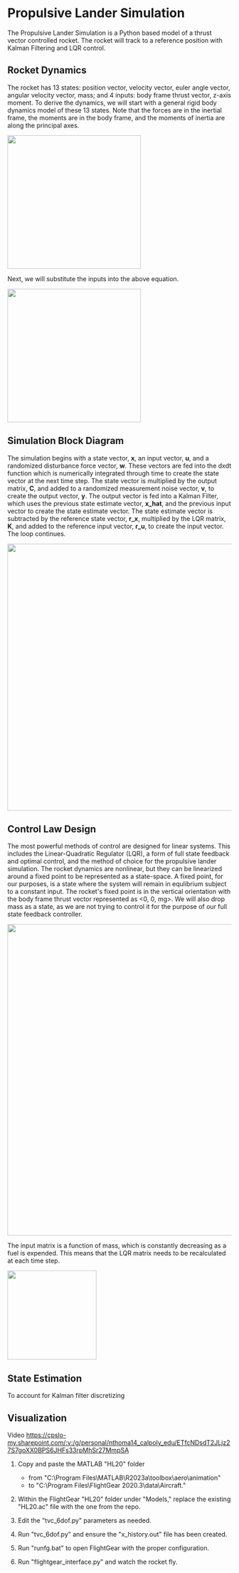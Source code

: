 # Propulsive Lander Simulation
The Propulsive Lander Simulation is a Python based model of a thrust vector controlled rocket. The rocket will track to a reference position with Kalman Filtering and LQR control.

## Rocket Dynamics
The rocket has 13 states: position vector, velocity vector, euler angle vector, angular velocity vector, mass; and 4 inputs: body frame thrust vector, z-axis moment. To derive the dynamics, we will start with a general rigid body dynamics model of these 13 states. Note that the forces are in the inertial frame, the moments are in the body frame, and the moments of inertia are along the principal axes.

<img src="https://github.com/natronimo/TVC/assets/123428083/7581e20c-3aba-4646-aebd-4bea45ead43d" width="300">

Next, we will substitute the inputs into the above equation.

<img src="https://github.com/natronimo/TVC/assets/123428083/6331b88f-099a-455f-8a7d-087520818810" width="300">


## Simulation Block Diagram
The simulation begins with a state vector, **x**, an input vector, **u**, and a randomized disturbance force vector, **w**. These vectors are fed into the dxdt function which is numerically integrated through time to create the state vector at the next time step. The state vector is multiplied by the output matrix, **C**, and added to a randomized measurement noise vector, **v**, to create the output vector, **y**. The output vector is fed into a Kalman Filter, which uses the previous state estimate vector, **x_hat**, and the previous input vector to create the state estimate vector. The state estimate vector is subtracted by the reference state vector, **r_x**, multiplied by the LQR matrix, **K**, and added to the reference input vector, **r_u**, to create the input vector. The loop continues.

<img src="https://github.com/natronimo/TVC/assets/123428083/5192a821-006b-4d5c-80e5-5707d60727db" width="600">


## Control Law Design
The most powerful methods of control are designed for linear systems. This includes the Linear-Quadratic Regulator (LQR), a form of full state feedback and optimal control, and the method of choice for the propulsive lander simulation. The rocket dynamics are nonlinear, but they can be linearized around a fixed point to be represented as a state-space. A fixed point, for our purposes, is a state where the system will remain in equlibrium subject to a constant input. The rocket's fixed point is in the vertical orientation with the body frame thrust vector represented as <0, 0, mg>. We will also drop mass as a state, as we are not trying to control it for the purpose of our full state feedback controller.

<img src="https://github.com/natronimo/TVC/assets/123428083/30502b0f-4da0-4490-9e54-980caa951bc8" width="700">

The input matrix is a function of mass, which is constantly decreasing as a fuel is expended. This means that the LQR matrix needs to be recalculated at each time step.

<img src="https://github.com/natronimo/TVC/assets/123428083/2d756fd4-80eb-4293-bc22-0a7bb753a0fd" width="200">



## State Estimation
To account for 
Kalman filter
discretizing

## Visualization

Video
https://cpslo-my.sharepoint.com/:v:/g/personal/nthoma14_calpoly_edu/ETfcNDsdT2JLjz27S7goXX0BPS6JHFs33rpMhSr27MmpSA

1. Copy and paste the MATLAB "HL20" folder
    - from  "C:\Program Files\MATLAB\R2023a\toolbox\aero\animation"
    - to    "C:\Program Files\FlightGear 2020.3\data\Aircraft."

2. Within the FlightGear "HL20" folder under "Models," replace the existing "HL20.ac" file with the one from the repo.

3. Edit the "tvc_6dof.py" parameters as needed.

4. Run "tvc_6dof.py" and ensure the "x_history.out" file has been created.

5. Run "runfg.bat" to open FlightGear with the proper configuration.

6. Run "flightgear_interface.py" and watch the rocket fly.
